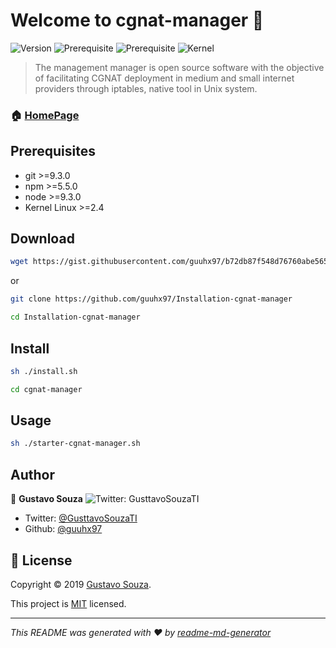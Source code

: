 

# Welcome to cgnat-manager 👋
![Version](https://img.shields.io/badge/version-1.0.15-blue.svg?cacheSeconds=2592000) ![Prerequisite](https://img.shields.io/badge/npm-%3E%3D5.5.0-blue.svg)  ![Prerequisite](https://img.shields.io/badge/node-%3E%3D9.3.0-blue.svg) ![Kernel](https://img.shields.io/badge/Kernel-2.4-blue.svg?cacheSeconds=2592000)
[](https://twitter.com/GusttavoSouzaTI)

> The management manager is open source software with the objective of facilitating CGNAT deployment in medium and small internet providers through iptables, native tool in Unix system. 


### 🏠 [HomePage](https://github.com/guuhx97/cgnat-manager)

## Prerequisites
- git >=9.3.0
- npm >=5.5.0
- node >=9.3.0
- Kernel Linux >=2.4
## Download
```sh
wget https://gist.githubusercontent.com/guuhx97/b72db87f548d76760abe5654ab3ec35e/raw/917faefb441a16a51afa8e49af86e0a3dffc62c0/install.sh
```
or

```sh
git clone https://github.com/guuhx97/Installation-cgnat-manager

cd Installation-cgnat-manager
```
## Install

```sh
sh ./install.sh

cd cgnat-manager

```

## Usage

```sh
sh ./starter-cgnat-manager.sh
```
## Author

👤 **Gustavo Souza** ![Twitter: GusttavoSouzaTI](https://img.shields.io/twitter/follow/GusttavoSouzaTI.svg?style=social)

* Twitter: [@GusttavoSouzaTI](https://twitter.com/GusttavoSouzaTI)
* Github: [@guuhx97](https://github.com/guuhx97)

## 📝 License

Copyright © 2019 [Gustavo Souza](https://github.com/guuhx97).

This project is [MIT](https://github.com/kefranabg/readme-md-generator/blob/master/LICENSE) licensed.

***
_This README was generated with ❤️ by [readme-md-generator](https://github.com/kefranabg/readme-md-generator)_